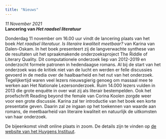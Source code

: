```yaml
---
title: "Nieuws"
---
```


*11 November 2021*<br>
**Lancering van *Het raadsel literatuur*<br>**

Donderdag 11 november om 16.00 uur vindt de lancering plaats van het boek *Het raadsel literatuur. Is literaire kwaliteit meetbaar?* van Karina van Dalen-Oskam. In het boek presenteert zij de langverwachte synthese van de resultaten uit het spraakmakende onderzoeksproject The Riddle of Literary Quality. Dit computationele onderzoek liep van 2012-2019 en onderzocht formele patronen in hedendaagse romans.
Al bij de start van het onderzoek was de kritiek niet van de lucht en werden er felle discussies gevoerd in de media over de haalbaarheid en het nut van het onderzoek. Tegelijkertijd waren veel lezers nieuwsgierig genoeg om massaal mee te werken aan Het Nationale Lezersonderzoek. Ruim 14.000 lezers vulden in 2013 die grote enquête in over wat zij als literair bestempelden. Ook het proefschrift Reading beyond the female van Corina Koolen zorgde weer voor een grote discussie.
Karina zal ter introductie van het boek een korte presentatie geven. Daarin zal ze ingaan op het toekennen van waarde aan romans, de meetbaarheid van literaire kwaliteit en natuurlijk de uitkomsten van haar onderzoek.<br>

De bijeenkomst vindt online plaats in zoom. De details zijn te vinden op [de website van het Huygens Instituut](https://www.huygens.knaw.nl/evenementen/lancering-het-raadsel-literatuur-van-karina-van-dalen-oskam.html).
